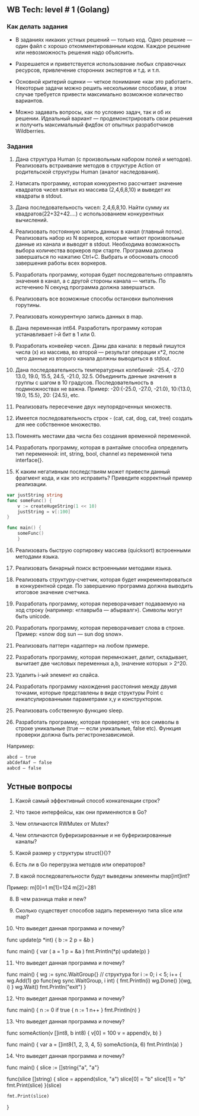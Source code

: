 ## WB Tech: level # 1 (Golang)
### Как делать задания

- В заданиях никаких устных решений — только код. Одно решение — один файл с хорошо откомментированным кодом. Каждое решение или невозможность решения надо объяснить.

- Разрешается и приветствуется использование любых справочных ресурсов, привлечение сторонних экспертов и т.д. и т.п.


- Основной критерий оценки — четкое понимание «как это работает». Некоторые задачи можно решить несколькими способами, в этом случае требуется привести максимально возможное количество вариантов.

- Можно задавать вопросы, как по условию задач, так и об их решении. Идеальный вариант — продемонстрировать свои решения и получить максимальный фидбэк от опытных разработчиков Wildberries.
### Задания

1. Дана структура Human (с произвольным набором полей и методов). Реализовать встраивание методов в структуре Action от родительской структуры Human (аналог наследования).

2. Написать программу, которая конкурентно рассчитает значение квадратов чисел взятых из массива (2,4,6,8,10) и выведет их квадраты в stdout.


3. Дана последовательность чисел: 2,4,6,8,10. Найти сумму их квадратов(22+32+42….) с использованием конкурентных вычислений.


4. Реализовать постоянную запись данных в канал (главный поток). Реализовать набор из N воркеров, которые читают произвольные данные из канала и выводят в stdout. Необходима возможность выбора количества воркеров при старте.
Программа должна завершаться по нажатию Ctrl+C. Выбрать и обосновать способ завершения работы всех воркеров.



5. Разработать программу, которая будет последовательно отправлять значения в канал, а с другой стороны канала — читать. По истечению N секунд программа должна завершаться.


6. Реализовать все возможные способы остановки выполнения горутины.


7. Реализовать конкурентную запись данных в map.


8. Дана переменная int64. Разработать программу которая устанавливает i-й бит в 1 или 0.

9. Разработать конвейер чисел. Даны два канала: в первый пишутся числа (x) из массива, во второй — результат операции x*2, после чего данные из второго канала должны выводиться в stdout.


10. Дана последовательность температурных колебаний: -25.4, -27.0 13.0, 19.0, 15.5, 24.5, -21.0, 32.5. Объединить данные значения в группы с шагом в 10 градусов. Последовательность в подмножноствах не важна.
Пример: -20:{-25.0, -27.0, -21.0}, 10:{13.0, 19.0, 15.5}, 20: {24.5}, etc.


11. Реализовать пересечение двух неупорядоченных множеств.


12. Имеется последовательность строк - (cat, cat, dog, cat, tree) создать для нее собственное множество.


13. Поменять местами два числа без создания временной переменной.


14. Разработать программу, которая в рантайме способна определить тип переменной: int, string, bool, channel из переменной типа interface{}.


15. К каким негативным последствиям может привести данный фрагмент кода, и как это исправить? Приведите корректный пример реализации.
```go
var justString string
func someFunc() {
    v := createHugeString(1 << 10)
    justString = v[:100]
}

func main() {
    someFunc()
    }
```


16. Реализовать быструю сортировку массива (quicksort) встроенными методами языка.


17. Реализовать бинарный поиск встроенными методами языка.


18. Реализовать структуру-счетчик, которая будет инкрементироваться в конкурентной среде. По завершению программа должна выводить итоговое значение счетчика.


19. Разработать программу, которая переворачивает подаваемую на ход строку (например: «главрыба — абырвалг»). Символы могут быть unicode.


20. Разработать программу, которая переворачивает слова в строке.
Пример: «snow dog sun — sun dog snow».


21. Реализовать паттерн «адаптер» на любом примере.


22. Разработать программу, которая перемножает, делит, складывает, вычитает две числовых переменных a,b, значение которых > 2^20.


23. Удалить i-ый элемент из слайса.


24. Разработать программу нахождения расстояния между двумя точками, которые представлены в виде структуры Point с инкапсулированными параметрами x,y и конструктором.


25. Реализовать собственную функцию sleep.


26. Разработать программу, которая проверяет, что все символы в строке уникальные (true — если уникальные, false etc). Функция проверки должна быть регистронезависимой.

Например:

```txt
abcd — true
abCdefAaf — false
aabcd — false
```
## Устные вопросы

1. Какой самый эффективный способ конкатенации строк?


2. Что такое интерфейсы, как они применяются в Go?


3. Чем отличаются RWMutex от Mutex?


4. Чем отличаются буферизированные и не буферизированные каналы?


5. Какой размер у структуры struct{}{}?


6. Есть ли в Go перегрузка методов или операторов?


7. В какой последовательности будут выведены элементы map[int]int?

Пример:
m[0]=1
m[1]=124
m[2]=281


8. В чем разница make и new?


9. Сколько существует способов задать переменную типа slice или map?


10. Что выведет данная программа и почему?


func update(p *int) {
b := 2
p = &b
}

func main() {
var (
a = 1
p = &a
)
fmt.Println(*p)
update(p)
}

11. Что выведет данная программа и почему?


func main() {
    wg := sync.WaitGroup{} // структура 
for i := 0; i < 5; i++ {
    wg.Add(1)
go func(wg sync.WaitGroup, i int) {
    fmt.Println(i)
    wg.Done()
}(wg, i)
}
wg.Wait()
fmt.Println("exit")
}

12. Что выведет данная программа и почему?


func main() {
    n := 0
    if true {
    n := 1
        n++
}
fmt.Println(n)
}


13. Что выведет данная программа и почему?


func someAction(v []int8, b int8) {
v[0] = 100
v = append(v, b)
}

func main() {
var a = []int8{1, 2, 3, 4, 5}
someAction(a, 6)
fmt.Println(a)
}   


14. Что выведет данная программа и почему?


func main() {
slice := []string{"a", "a"}

func(slice []string) {
    slice = append(slice, "a")
    slice[0] = "b"
    slice[1] = "b"
    fmt.Print(slice)
    }(slice)

    fmt.Print(slice)
}
